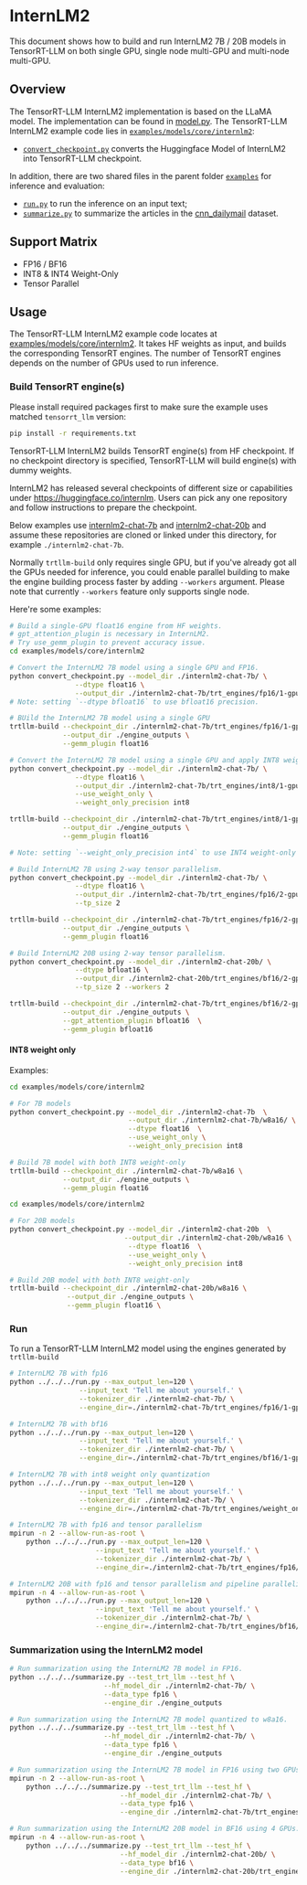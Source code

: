 # InternLM2

This document shows how to build and run InternLM2 7B / 20B models in TensorRT-LLM on both single GPU, single node multi-GPU and multi-node multi-GPU.

## Overview

The TensorRT-LLM InternLM2 implementation is based on the LLaMA model. The implementation can
be found in [model.py](../../../../tensorrt_llm/models/llama/model.py).
The TensorRT-LLM InternLM2 example code lies in [`examples/models/core/internlm2`](./):

* [`convert_checkpoint.py`](./convert_checkpoint.py) converts the Huggingface Model of InternLM2 into TensorRT-LLM checkpoint.


In addition, there are two shared files in the parent folder [`examples`](../../../) for inference and evaluation:

* [`run.py`](../../../run.py) to run the inference on an input text;
* [`summarize.py`](../../../summarize.py) to summarize the articles in the [cnn_dailymail](https://huggingface.co/datasets/abisee/cnn_dailymail) dataset.

## Support Matrix
  * FP16 / BF16
  * INT8 & INT4 Weight-Only
  * Tensor Parallel

## Usage

The TensorRT-LLM InternLM2 example code locates at [examples/models/core/internlm2](./). It takes HF weights as input, and builds the corresponding TensorRT engines. The number of TensorRT engines depends on the number of GPUs used to run inference.

### Build TensorRT engine(s)

Please install required packages first to make sure the example uses matched `tensorrt_llm` version:

```bash
pip install -r requirements.txt
```

TensorRT-LLM InternLM2 builds TensorRT engine(s) from HF checkpoint. If no checkpoint directory is specified, TensorRT-LLM will build engine(s) with dummy weights.

InternLM2 has released several checkpoints of different size or capabilities under https://huggingface.co/internlm. Users can pick any one repository and follow instructions to prepare the checkpoint.

Below examples use [internlm2-chat-7b](https://huggingface.co/internlm/internlm2-chat-7b) and [internlm2-chat-20b](https://huggingface.co/internlm/internlm2-chat-20b) and assume these repositories are cloned or linked under this directory, for example `./internlm2-chat-7b`.

Normally `trtllm-build` only requires single GPU, but if you've already got all the GPUs needed for inference, you could enable parallel building to make the engine building process faster by adding `--workers` argument. Please note that currently `--workers` feature only supports single node.

Here're some examples:

```bash
# Build a single-GPU float16 engine from HF weights.
# gpt_attention_plugin is necessary in InternLM2.
# Try use_gemm_plugin to prevent accuracy issue.
cd examples/models/core/internlm2

# Convert the InternLM2 7B model using a single GPU and FP16.
python convert_checkpoint.py --model_dir ./internlm2-chat-7b/ \
                --dtype float16 \
                --output_dir ./internlm2-chat-7b/trt_engines/fp16/1-gpu/
# Note: setting `--dtype bfloat16` to use bfloat16 precision.

# BUild the InternLM2 7B model using a single GPU
trtllm-build --checkpoint_dir ./internlm2-chat-7b/trt_engines/fp16/1-gpu/ \
             --output_dir ./engine_outputs \
             --gemm_plugin float16

# Convert the InternLM2 7B model using a single GPU and apply INT8 weight-only quantization..
python convert_checkpoint.py --model_dir ./internlm2-chat-7b/ \
                --dtype float16 \
                --output_dir ./internlm2-chat-7b/trt_engines/int8/1-gpu/ \
                --use_weight_only \
                --weight_only_precision int8

trtllm-build --checkpoint_dir ./internlm2-chat-7b/trt_engines/int8/1-gpu/ \
             --output_dir ./engine_outputs \
             --gemm_plugin float16

# Note: setting `--weight_only_precision int4` to use INT4 weight-only quantization

# Build InternLM2 7B using 2-way tensor parallelism.
python convert_checkpoint.py --model_dir ./internlm2-chat-7b/ \
                --dtype float16 \
                --output_dir ./internlm2-chat-7b/trt_engines/fp16/2-gpu/ \
                --tp_size 2

trtllm-build --checkpoint_dir ./internlm2-chat-7b/trt_engines/fp16/2-gpu/ \
             --output_dir ./engine_outputs \
             --gemm_plugin float16

# Build InternLM2 20B using 2-way tensor parallelism.
python convert_checkpoint.py --model_dir ./internlm2-chat-20b/ \
                --dtype bfloat16 \
                --output_dir ./internlm2-chat-20b/trt_engines/bf16/2-gpu/ \
                --tp_size 2 --workers 2

trtllm-build --checkpoint_dir ./internlm2-chat-7b/trt_engines/bf16/2-gpu/ \
             --output_dir ./engine_outputs \
             --gpt_attention_plugin bfloat16  \
             --gemm_plugin bfloat16
```

#### INT8 weight only

Examples:

```bash
cd examples/models/core/internlm2

# For 7B models
python convert_checkpoint.py --model_dir ./internlm2-chat-7b  \
                             --output_dir ./internlm2-chat-7b/w8a16/ \
                             --dtype float16  \
                             --use_weight_only \
                             --weight_only_precision int8

# Build 7B model with both INT8 weight-only
trtllm-build --checkpoint_dir ./internlm2-chat-7b/w8a16 \
             --output_dir ./engine_outputs \
             --gemm_plugin float16
```


```bash
cd examples/models/core/internlm2

# For 20B models
python convert_checkpoint.py --model_dir ./internlm2-chat-20b  \
                            --output_dir ./internlm2-chat-20b/w8a16 \
                             --dtype float16  \
                             --use_weight_only \
                             --weight_only_precision int8

# Build 20B model with both INT8 weight-only
trtllm-build --checkpoint_dir ./internlm2-chat-20b/w8a16 \
              --output_dir ./engine_outputs \
              --gemm_plugin float16 \
```

### Run

To run a TensorRT-LLM InternLM2 model using the engines generated by `trtllm-build`

```bash
# InternLM2 7B with fp16
python ../../../run.py --max_output_len=120 \
                 --input_text 'Tell me about yourself.' \
                 --tokenizer_dir ./internlm2-chat-7b/ \
                 --engine_dir=./internlm2-chat-7b/trt_engines/fp16/1-gpu/

# InternLM2 7B with bf16
python ../../../run.py --max_output_len=120 \
                 --input_text 'Tell me about yourself.' \
                 --tokenizer_dir ./internlm2-chat-7b/ \
                 --engine_dir=./internlm2-chat-7b/trt_engines/bf16/1-gpu/

# InternLM2 7B with int8 weight only quantization
python ../../../run.py --max_output_len=120 \
                 --input_text 'Tell me about yourself.' \
                 --tokenizer_dir ./internlm2-chat-7b/ \
                 --engine_dir=./internlm2-chat-7b/trt_engines/weight_only/1-gpu/

# InternLM2 7B with fp16 and tensor parallelism
mpirun -n 2 --allow-run-as-root \
    python ../../../run.py --max_output_len=120 \
                     --input_text 'Tell me about yourself.' \
                     --tokenizer_dir ./internlm2-chat-7b/ \
                     --engine_dir=./internlm2-chat-7b/trt_engines/fp16/2-gpu/

# InternLM2 20B with fp16 and tensor parallelism and pipeline parallelism
mpirun -n 4 --allow-run-as-root \
    python ../../../run.py --max_output_len=120 \
                     --input_text 'Tell me about yourself.' \
                     --tokenizer_dir ./internlm2-chat-7b/ \
                     --engine_dir=./internlm2-chat-7b/trt_engines/bf16/4-gpu/
```

### Summarization using the InternLM2 model

```bash
# Run summarization using the InternLM2 7B model in FP16.
python ../../../summarize.py --test_trt_llm --test_hf \
                       --hf_model_dir ./internlm2-chat-7b/ \
                       --data_type fp16 \
                       --engine_dir ./engine_outputs

# Run summarization using the InternLM2 7B model quantized to w8a16.
python ../../../summarize.py --test_trt_llm --test_hf \
                       --hf_model_dir ./internlm2-chat-7b/ \
                       --data_type fp16 \
                       --engine_dir ./engine_outputs

# Run summarization using the InternLM2 7B model in FP16 using two GPUs.
mpirun -n 2 --allow-run-as-root \
    python ../../../summarize.py --test_trt_llm --test_hf \
                           --hf_model_dir ./internlm2-chat-7b/ \
                           --data_type fp16 \
                           --engine_dir ./internlm2-chat-7b/trt_engines/fp16/2-gpu/

# Run summarization using the InternLM2 20B model in BF16 using 4 GPUs.
mpirun -n 4 --allow-run-as-root \
    python ../../../summarize.py --test_trt_llm --test_hf \
                           --hf_model_dir ./internlm2-chat-20b/ \
                           --data_type bf16 \
                           --engine_dir ./internlm2-chat-20b/trt_engines/bf16/4-gpu/
```
